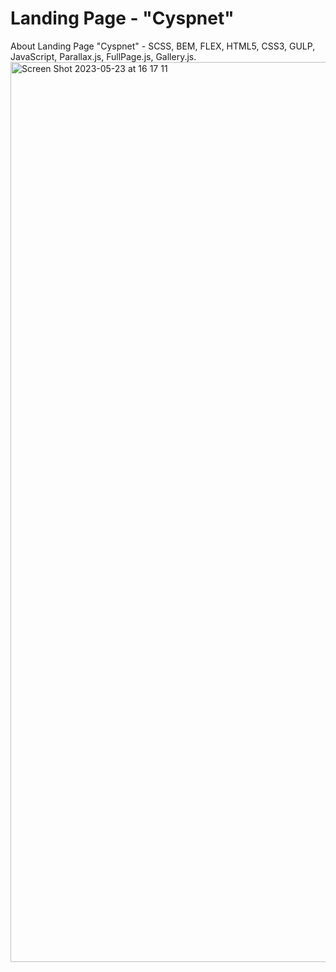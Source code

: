 # Landing Page - "Cyspnet"
About Landing Page "Cyspnet" - SCSS, BEM, FLEX, HTML5, CSS3, GULP, JavaScript, Parallax.js, FullPage.js, Gallery.js.
<img width="1440" alt="Screen Shot 2023-05-23 at 16 17 11" src="https://github.com/oscar223Po/landing-page-cyspnett/assets/99406219/785fe9ec-11ca-41af-b88d-6d5b99df1c3c">
